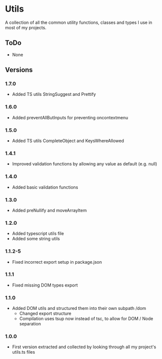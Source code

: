# Utils

A collection of all the common utility functions, classes and types I use in most of my projects.

## ToDo

-   None

## Versions

### 1.7.0

-   Added TS utils StringSuggest and Prettify

### 1.6.0

-   Added preventAllButInputs for preventing oncontextmenu

### 1.5.0

-   Added TS utils CompleteObject and KeysWhereAllowed

### 1.4.1

-   Improved validation functions by allowing any value as default (e.g. null)

### 1.4.0

-   Added basic validation functions

### 1.3.0

-   Added preNullify and moveArrayItem

### 1.2.0

-   Added typescript utils file
-   Added some string utils

### 1.1.2-5

-   Fixed incorrect export setup in package.json

### 1.1.1

-   Fixed missing DOM types export

### 1.1.0

-   Added DOM utils and structured them into their own subpath /dom
    -   Changed export structure
    -   Compilation uses tsup now instead of tsc, to allow for DOM / Node separation

### 1.0.0

-   First version extracted and collected by looking through all my project's utils.ts files
